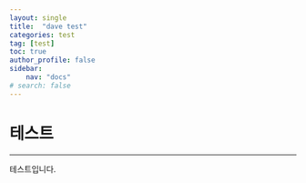 ```yaml
---
layout: single
title:  "dave test"
categories: test
tag: [test]
toc: true
author_profile: false
sidebar:
    nav: "docs"
# search: false
---
```


# 테스트

---

테스트입니다.